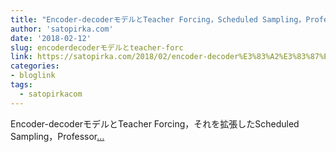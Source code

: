 ```yaml
---
title: "Encoder-decoderモデルとTeacher Forcing，Scheduled Sampling，Professor Forcing"
author: 'satopirka.com'
date: '2018-02-12'
slug: encoderdecoderモデルとteacher-forc
link: https://satopirka.com/2018/02/encoder-decoder%E3%83%A2%E3%83%87%E3%83%AB%E3%81%A8teacher-forcingscheduled-samplingprofessor-forcing/
categories:
- bloglink
tags:
  - satopirkacom
---
```


Encoder-decoderモデルとTeacher Forcing，それを拡張したScheduled Sampling，Professor[... <i class="fas fa-external-link-alt"></i>](https://satopirka.com/2018/02/encoder-decoder%E3%83%A2%E3%83%87%E3%83%AB%E3%81%A8teacher-forcingscheduled-samplingprofessor-forcing/)

